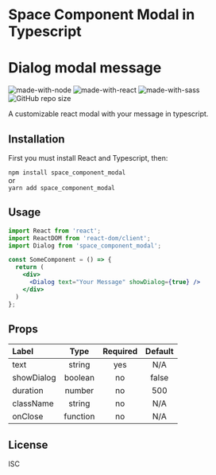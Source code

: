 ﻿#  Space Component Modal in Typescript

# Dialog modal message
![made-with-node](https://img.shields.io/badge/Node.js-43853D?style=for-the-badge&logo=node.js&logoColor=white) ![made-with-react](https://img.shields.io/badge/-ReactJs-61DAFB?style=for-the-badge&logo=react&logoColor=FFFFFF) ![made-with-sass](	https://img.shields.io/badge/Sass-CC6699?style=for-the-badge&logo=sass&logoColor=white) 
![GitHub repo size](https://img.shields.io/github/repo-size/Spacelnvader/space_component_modal) 


A customizable react modal with your message in typescript.   
  

## Installation

First you must install React and Typescript, then:

```npm install space_component_modal```  
or  
```yarn add space_component_modal```

## Usage
```jsx
import React from 'react';
import ReactDOM from 'react-dom/client';
import Dialog from 'space_component_modal';

const SomeComponent = () => {
  return (
    <div>
      <Dialog text="Your Message" showDialog={true} />
    </div>
  )
};
```

## Props
|Label|Type|Required|Default|
|:----|:----:|:------:|:----:|
|text|string|yes|N/A|
|showDialog|boolean|no|false|
|duration|number|no|500|
|className|string|no|N/A|
|onClose|function|no|N/A|

## License  
ISC

